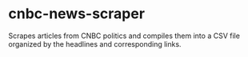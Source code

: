 # cnbc-news-scraper
Scrapes articles from CNBC politics and compiles them into a CSV file organized by the headlines and corresponding links.
